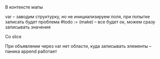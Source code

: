 В контексте мапы

var – заводим структурку, но не инициализируем поля, при попытке записать будет проблема #todo
:= (make) – все будет ок, можем сразу записывать значения

Со slice

При объявлении через var нет области, куда записывать элементы – паника
append работает